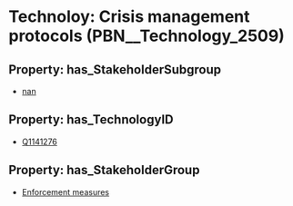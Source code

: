# Technoloy: __Crisis management protocols__ (PBN__Technology_2509)

## Property: has_StakeholderSubgroup

* [nan](PBN__TechSubgroup_7)

## Property: has_TechnologyID

* [Q1141276](Q1141276)

## Property: has_StakeholderGroup

* [Enforcement measures](PBN__TechGroup_7)

